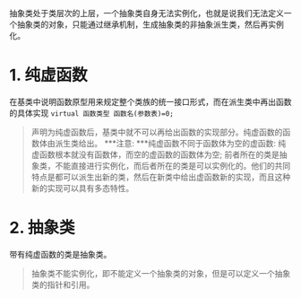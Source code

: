 抽象类处于类层次的上层，一个抽象类自身无法实例化，也就是说我们无法定义一个抽象类的对象，只能通过继承机制，生成抽象类的非抽象派生类，然后再实例化。
# 1. 纯虚函数
在基类中说明函数原型用来规定整个类族的统一接口形式，而在派生类中再出函数的具体实现
`virtual 函数类型 函数名(参数表)=0;`
>声明为纯虚函数后，基类中就不可以再给出函数的实现部分。纯虚函数的函数体由派生类给出。
***注意: ***纯虚函数不同于函数体为空的虚函数: 纯虚函数根本就没有函数体，而空的虚函数的函数体为空; 前者所在的类是抽象类，不能直接进行实例化，而后者所在的类是可以实例化的。他们的共同特点是都可以派生出新的类，然后在新类中给出虚函数新的实现，而且这种新的实现可以具有多态特性。

# 2. 抽象类
带有纯虚函数的类是抽象类。
>抽象类不能实例化，即不能定义一个抽象类的对象，但是可以定义一个抽象类的指针和引用。




